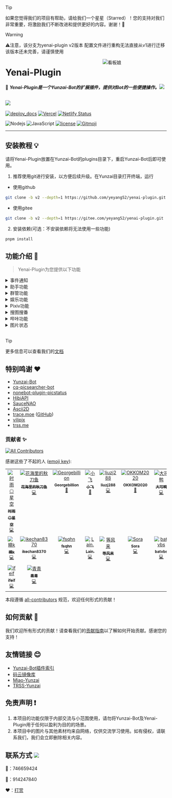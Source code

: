 > [!TIP]
> 如果您觉得我们的项目有帮助，请给我们一个星星（Starred）！您的支持对我们非常重要，将激励我们不断改进和提供更好的内容。谢谢！🙏

> [!WARNING]
> ⚠️注意，该分支为yenai-plugin v2版本 配置文件进行重构无法直接从v1进行迁移 该版本还未完善，请谨慎使用

<img src="resources/img/logo.gif" alt="看板娘" width = "200" align="right">

<div align="left">

# Yenai-Plugin

🐑 **_Yenai-Plugin是一个Yunzai-Bot的扩展插件，提供对Bot的一些便捷操作。_**<img src="https://media.giphy.com/media/mGcNjsfWAjY5AEZNw6/giphy.gif" width="50">

<br><img src="https://count.getloli.com/get/@:yenai-plugin?theme=rule34" /><br>

[![deploy_docs](https://github.com/yeyang52/yenai-plugin/actions/workflows/deploy-docs.yml/badge.svg)](https://github.com/yeyang52/yenai-plugin/actions/workflows/deploy-docs.yml)
[![Vercel](https://therealsujitk-vercel-badge.vercel.app/?app=yenai-plugin-eta)](https://vercel.com/yeyang52/yenai-plugin)
[![Netlify Status](https://api.netlify.com/api/v1/badges/fbae5073-1b4c-4c62-a818-6cc8e100d336/deploy-status)](https://app.netlify.com/sites/yenai-plugin/deploys)

![Nodejs](https://img.shields.io/badge/-Node.js-3C873A?style=flat&logo=Node.js&logoColor=white) 
![JavaScript](https://img.shields.io/badge/-JavaScript-eed718?style=flat&logo=javascript&logoColor=ffffff)
[![license](https://img.shields.io/github/license/yeyang52/yenai-plugin.svg?style=flat&logo=gnu)](https://github.com/yeyang52/yenai-plugin/blob/master/LICENSE) 
[![Gitmoji](https://img.shields.io/badge/gitmoji-%20😜%20😍-FFDD67.svg?style=flat-square)](https://gitmoji.dev)

</div>

---

## 安装教程 💡

请将Yenai-Plugin放置在Yunzai-Bot的plugins目录下，重启Yunzai-Bot后即可使用。

1. 推荐使用git进行安装，以方便后续升级。在Yunzai目录打开终端，运行

- 使用github

```sh
git clone -b v2 --depth=1 https://github.com/yeyang52/yenai-plugin.git ./plugins/yenai-plugin
```

- 使用gitee

```sh
git clone -b v2 --depth=1 https://gitee.com/yeyang52/yenai-plugin.git ./plugins/yenai-plugin
```

2. 安装依赖(可选：不安装依赖将无法使用一些功能)

```sh
pnpm install
```

## 功能介绍 📖

> Yenai-Plugin为您提供以下功能

<details>
  <summary>事件通知</summary>

> [!TIP]
> 特定通知支持`群单独设置`、 `bot单独设置`、 `bot群单独设置`
> 例如：`#椰奶通知设置群消息单独开启`
> 具体可使用 **#椰奶通知设置** 查看

| 功能         | 通知类型 | 群单独 | Bot单独 | 指令                          |
| ------------ | :------: | :----: | :-----: | ----------------------------- |
| 好友消息     |   消息   |        |    ✅    | #椰奶通知设置好友消息开启     |
| 群消息       |   消息   |   ✅    |         | #椰奶通知设置群消息开启       |
| 群临时消息   |   消息   |   ✅    |         | #椰奶通知设置群临时消息开启   |
| 群撤回       |   消息   |   ✅    |         | #椰奶通知设置群撤回开启       |
| 好友撤回     |   消息   |        |    ✅    | #椰奶通知设置好友撤回开启     |
| 好友申请     |   申请   |        |    ✅    | #椰奶通知设置好友申请开启     |
| 加群申请     |   申请   |   ✅    |         | #椰奶通知设置加群申请开启     |
| 群聊邀请     |   申请   |        |    ✅    | #椰奶通知设置群邀请开启       |
| 好友列表变动 | 列表变动 |        |         | #椰奶通知设置好友列表变动开启 |
| 群聊列表变动 | 列表变动 |   ✅    |         | #椰奶通知设置群聊列表变动开启 |
| 群成员变动   | 列表变动 |   ✅    |         | #椰奶通知设置群成员变动开启   |
| 群管理变动   | 列表变动 |   ✅    |         | #椰奶通知设置群管理变动开启   |
| Bot被禁言    |   其他   |   ✅    |         | #椰奶通知设置禁言开启         |
| 通知全部主人 | 系统设置 |        |         | #椰奶通知设置全部通知开启     |
| 删除缓存时间 | 系统设置 |        |         | #椰奶通知设置删除缓存时间60秒 |

</details>

<details>
  <summary>助手功能</summary>

| 功能             | 指令                               | 描述                                                                        |
| ---------------- | ---------------------------------- | --------------------------------------------------------------------------- |
| 发送好友消息     | #发好友 QQ号 消息                  | 向指定好友发送消息                                                          |
| 发送群聊消息     | #发群聊 群号 消息                  | 向指定群聊发送消息                                                          |
| 发送多群聊消息   | #发群列表1,2,3 消息                | 向指定的多个群聊发送消息，使用`,`分割群号                                   |
| 改群头像         | #改群头像 图片                     | 修改指定群的头像                                                            |
| 改昵称           | #改昵称 昵称                       | 修改Bot的昵称                                                               |
| 改群昵称         | #改群昵称 群号 昵称                | 修改指定群的昵称                                                            |
| 改状态           | #改状态 状态                       | 修改Bot的在线状态，可选值：我在线上，离开，隐身，忙碌，Q我吧，请勿打扰      |
| 改签名           | #改签名 签名                       | 修改Bot的签名                                                               |
| 退群             | #退群 群号                         | 让Bot退出指定的群聊                                                         |
| 删好友           | #删好友 QQ号                       | 删除指定的好友                                                              |
| 改性别           | #改性别 性别                       | 修改Bot的性别，可选值：男，女，无                                           |
| 改群名片         | #改群名片 @用户 名片               | 修改指定用户的群名片                                                        |
| 获取好友\|群列表 | #获取好友列表 或 #获取群列表       | 获取Bot的所有好友或所在的所有群的列表                                       |
| 开/关戳一戳      | #开启戳一戳 或 #关闭戳一戳         | 开启或关闭戳一戳功能                                                        |
| 撤回消息         | #撤回                              | 撤回Bot发送的消息                                                           |
| 开/关好友添加    | #开启好友添加 或 #关闭好友添加     | 开启或关闭好友添加功能                                                      |
| 更改好友申请方式 | #更改好友申请方式 类型 问题 答案   | 更改好友申请方式，类型可选值：1（允许所有人），2（需要验证），3（问答验证） |
| 设置机型         | #设置机型 机型                     | 设置Bot的机型显示                                                           |
| 拉黑白群/用户    | #拉黑 QQ号 或 #拉白 QQ号           | 将指定的群或用户加入黑名单或白名单                                          |
| 取图片链接       | #取直链 图片                       | 获取图片的直链                                                              |
| ocr              | #ocr 图片 或 #提取文字 图片        | 提取图片中的文字                                                            |
| 看群?头像        | #查看群头像 群号 或 #查看头像 QQ号 | 查看或获取群或用户的头像                                                    |
| 修改日志等级     | #设置日志等级 等级                 | 修改日志等级，可选值：trace, debug, info, warn, fatal, mark, error, off     |
| 查看说说         | #获取说说列表                      | 获取QQ空间的说说列表                                                        |
| 删除说说         | #删除说说 说说ID                   | 删除指定的QQ空间说说                                                        |
| 发说说           | #发说说 内容                       | 在QQ空间发表说说                                                            |

Tip：具体可使用 **#椰奶助手帮助** 查看
</details>

<details>
  <summary>群管功能</summary>

| 功能                   | 指令                     |
| ---------------------- | ------------------------ |
| 禁言                   | #禁言 @用户 时间         |
| 解禁                   | #解禁 @用户              |
| 全体禁言               | #全体禁言                |
| 全体解禁               | #全体解禁                |
| 踢出群聊               | #踢 @用户                |
| 设置管理               | #设置管理 @用户          |
| 取消管理               | #取消管理 @用户          |
| 修改头衔               | #修改头衔 @用户 头衔     |
| 申请头衔               | #申请头衔 头衔           |
| 获取禁言列表           | #获取禁言列表            |
| 解除全部禁言           | #解除全部禁言            |
| 查看从未发言的人       | #查看从未发言的人        |
| 清理从未发言的人       | #清理从未发言的人        |
| 查看不活跃排行榜       | #查看不活跃排行榜        |
| 查看最近入群情况       | #查看最近入群情况        |
| 查看多久没发言的人     | #查看X天没发言的人       |
| 清理多久没发言的人     | #清理X天没发言的人       |
| 发通知                 | #发通知 内容             |
| 设置定时禁言           | #设置定时禁言 时间       |
| 取消定时禁言           | #取消定时禁言            |
| 设置定时解禁           | #设置定时解禁 时间       |
| 取消定时解禁           | #取消定时解禁            |
| 开启加群通知           | #开启加群通知            |
| 关闭加群通知           | #关闭加群通知            |
| 加精                   | #加精 @消息              |
| 移精                   | #移精 @消息              |
| 我要自闭               | #我要自闭 时间           |
| 发起投票禁言           | #发起投票禁言 @用户      |
| 发起投票踢人           | #发起投票踢人 @用户      |
| 支持投票               | #支持投票 @用户          |
| 反对投票               | #反对投票 @用户          |
| 启用投票禁言           | #启用投票禁言            |
| 禁用投票禁言           | #禁用投票禁言            |
| 启用投票踢人           | #启用投票踢人            |
| 禁用投票踢人           | #禁用投票踢人            |
| 投票设置超时时间       | #投票设置超时时间 秒数   |
| 投票设置最低票数       | #投票设置最低票数 票数   |
| 投票设置禁言时间       | #投票设置禁言时间 秒数   |
| 新增违禁词             | #新增违禁词 词语         |
| 删除违禁词             | #删除违禁词 词语         |
| 查看违禁词             | #查看违禁词 词语         |
| 违禁词列表             | #违禁词列表              |
| 设置违禁词禁言时间     | #设置违禁词禁言时间 秒数 |
| 增加头衔屏蔽词         | #增加头衔屏蔽词 词语     |
| 减少头衔屏蔽词         | #减少头衔屏蔽词 词语     |
| 查看头衔屏蔽词         | #查看头衔屏蔽词          |
| 切换头衔屏蔽词匹配模式 | #切换头衔屏蔽词匹配模式  |
| 发群公告               | #发群公告 内容           |
| 删群公告               | #删群公告 序号           |
| 查群公告               | #查群公告                |
| 加白名单               | #群管加白 @用户          |
| 删白名单               | #群管删白 @用户          |
| 开启白名单自动解禁     | #开启白名单自动解禁      |
| 关闭白名单自动解禁     | #关闭白名单自动解禁      |
| 查幸运字符列表         | #查幸运字符列表          |
| 抽幸运字符             | #抽幸运字符              |
| 替换幸运字符           | #替换幸运字符 序号       |
| 开启幸运字符           | #开启幸运字符            |
| 关闭幸运字符           | #关闭幸运字符            |
| 谁是龙王               | #谁是龙王                |
| 群星级                 | #群星级                  |
| 群数据                 | #群数据                  |
| 今日打卡               | #今日打卡                |
| 谁生日                 | #谁生日 日期             |
| 群发言榜单             | #群发言榜单              |
| 重新验证               | #重新验证 @用户          |
| 绕过验证               | #绕过验证 @用户          |
| 开启验证               | #开启验证                |
| 关闭验证               | #关闭验证                |
| 切换验证模式           | #切换验证模式            |
| 设置验证超时时间       | #设置验证超时时间 秒数   |

Tip：具体可使用 **#椰奶群管帮助** 查看
</details>

<details>
  <summary>娱乐功能</summary>

| 功能           | 指令                             | 描述               |
| -------------- | -------------------------------- | ------------------ |
| 随机唱鸭       | #唱歌                            |                    |
| 支付宝到账语音 | #支付宝到账(金额)                |                    |
| coser          | #coser                           |                    |
| 有道翻译       | #((源语言-)?目标语言)?翻译(内容) |                    |
| Github略缩图   | github.com/用户名/仓库名         |                    |
| acg搜索        | #(类型)?acg(关键词)              | 类型可选：cos, acg |

</details>

<details>
  <summary>Pixiv功能</summary>

| 功能          | 指令                           | 描述               |
| ------------- | ------------------------------ | ------------------ |
| Pixiv排行榜   | #看看(日期)?(类型)(r18         | 全年龄)?榜(第n页)? | 类型可选：每日, 每周, 每月等 |
| Tag搜图       | #tag(pro)?搜图(关键词)(第n页)? |                    |
| Pid搜图       | #pid搜图(插画ID)               |                    |
| Uid搜图       | #uid搜图(用户ID)(第n页)?       |                    |
| 查看热门Tag   | #查看热门Tag                   |                    |
| 查看相关作品  | #看相关作品(插画ID)            |                    |
| 随机原创插画  | #来(n)张(好康的                | 涩图)              |                              |
| 推荐作品      | #来(n)张推荐图                 |                    |
| 搜索用户      | #user搜索(用户名)(第n页)?      |                    |
| P站单图       | #pximg(pro)?                   |                    |
| 更换代理      | #pixiv更换代理(代理地址)       |                    |
| 开启/关闭直连 | #pixiv(开启                    | 关闭)直连          |                              |
| 登录信息      | #pixiv登录信息                 |                    |

</details>

<details>
  <summary>搜图搜番</summary>

| 功能                | 指令                         | 描述                  |
| ------------------- | ---------------------------- | --------------------- |
| SauceNAO搜图        | #SauceNAO搜图                | 使用SauceNAO进行搜图  |
| WhatAnime搜番       | #WhatAnime搜番               | 使用WhatAnime进行搜番 |
| Ascii2D搜图         | #Ascii2D搜图                 | 使用Ascii2D进行搜图   |
| 设置SauceNAO ApiKey | #设置SauceNAOApiKey (ApiKey) | 设置SauceNAO的ApiKey  |

</details>

<details>
  <summary>哔咔功能</summary>

| 功能          | 指令                                              | 描述 |
| ------------- | ------------------------------------------------- | ---- |
| 哔咔搜索      | #哔咔(类别\|作者\| 高级)?搜索(关键词)(第n页)?     |      |
| 哔咔看本子    | #哔咔id(本子ID)(第n页)?(第n话)?                   |      |
| 快速查看      | #哔咔看(编号)                                     |      |
| 下一页        | #哔咔下一页                                       |      |
| 下一话        | #哔咔下一话                                       |      |
| 类别列表      | #哔咔类别列表                                     |      |
| 漫画详情      | #哔咔(详情\| 细节)(本子ID)                        |      |
| 修改图片质量  | #哔咔修改图片质量(低质量\|中等质量\|高质量\|原图) |      |
| 开启/关闭直连 | #哔咔(开启\| 关闭)直连                            |      |

</details>

<details>
  <summary>图片状态</summary>

| 功能     | 指令                    | 描述         |
| -------- | ----------------------- | ------------ |
| 查看状态 | #椰奶状态(pro)?(debug)? | 查看当前状态 |
| 查看监控 | #椰奶监控               | 查看监控数据 |
| 查看原图 | #原图                   | 查看原图     |

<img src="resources/img/state.jpg" alt="状态" width="300" />
<img src="resources/img/statePro.jpg" alt="状态Pro" width="300" />

</details>

<br>

> [!TIP]
> 更多信息可以查看我们的[文档](https://yenai.trss.me)


## 特别鸣谢 ❤️

- [Yunzai-Bot](https://gitee.com/Le-niao/Yunzai-Bot)
- [cq-picsearcher-bot](https://github.com/Tsuk1ko/cq-picsearcher-bot)
- [nonebot-plugin-picstatus](https://github.com/lgc2333/nonebot-plugin-picstatus)
- [HibiAPI](https://github.com/mixmoe/HibiAPI)
- [SauceNAO](https://saucenao.com/)
- [Ascii2D](https://ascii2d.net/)
- [trace.moe](https://trace.moe) ([GitHub](https://github.com/soruly/trace.moe))
- [vilipix](https://www.vilipix.com/)
- [trss.me](https://trss.me)

### 贡献者 ✨

<!-- ALL-CONTRIBUTORS-BADGE:START - Do not remove or modify this section -->
[![All Contributors](https://img.shields.io/badge/all_contributors-16-orange.svg?style=flat-square)](#contributors-)
<!-- ALL-CONTRIBUTORS-BADGE:END -->
感谢这些了不起的人 ([emoji key](https://allcontributors.org/docs/en/emoji-key)):

<!-- ALL-CONTRIBUTORS-LIST:START - Do not remove or modify this section -->
<!-- prettier-ignore-start -->
<!-- markdownlint-disable -->
<table>
  <tbody>
    <tr>
      <td align="center" valign="top" width="14.28%"><a href="https://github.com/TimeRainStarSky"><img src="https://avatars.githubusercontent.com/u/63490117?v=4?s=100" width="100px;" alt="时雨◎星空"/><br /><sub><b>时雨◎星空</b></sub></a><br /><a href="https://github.com/yeyang52/yenai-plugin/commits?author=TimeRainStarSky" title="Code">💻</a></td>
      <td align="center" valign="top" width="14.28%"><a href="https://github.com/Saury-loser"><img src="https://avatars.githubusercontent.com/u/106982493?v=4?s=100" width="100px;" alt="花海里的秋刀鱼"/><br /><sub><b>花海里的秋刀鱼</b></sub></a><br /><a href="https://github.com/yeyang52/yenai-plugin/commits?author=Saury-loser" title="Code">💻</a></td>
      <td align="center" valign="top" width="14.28%"><a href="https://github.com/Georgebillion"><img src="https://avatars.githubusercontent.com/u/40432824?v=4?s=100" width="100px;" alt="Georgebillion"/><br /><sub><b>Georgebillion</b></sub></a><br /><a href="#ideas-Georgebillion" title="Ideas, Planning, & Feedback">🤔</a></td>
      <td align="center" valign="top" width="14.28%"><a href="https://github.com/xfdown"><img src="https://avatars.githubusercontent.com/u/42599406?v=4?s=100" width="100px;" alt="小飞"/><br /><sub><b>小飞</b></sub></a><br /><a href="#ideas-xfdown" title="Ideas, Planning, & Feedback">🤔</a></td>
      <td align="center" valign="top" width="14.28%"><a href="https://github.com/liuzj288"><img src="https://avatars.githubusercontent.com/u/13833404?v=4?s=100" width="100px;" alt="liuzj288"/><br /><sub><b>liuzj288</b></sub></a><br /><a href="https://github.com/yeyang52/yenai-plugin/commits?author=liuzj288" title="Code">💻</a></td>
      <td align="center" valign="top" width="14.28%"><a href="https://github.com/OKKOM2020"><img src="https://avatars.githubusercontent.com/u/88592811?v=4?s=100" width="100px;" alt="OKKOM2020"/><br /><sub><b>OKKOM2020</b></sub></a><br /><a href="https://github.com/yeyang52/yenai-plugin/commits?author=OKKOM2020" title="Documentation">📖</a></td>
      <td align="center" valign="top" width="14.28%"><a href="https://github.com/kmiit"><img src="https://avatars.githubusercontent.com/u/61952405?v=4?s=100" width="100px;" alt="大可鸭"/><br /><sub><b>大可鸭</b></sub></a><br /><a href="https://github.com/yeyang52/yenai-plugin/commits?author=kmiit" title="Code">💻</a></td>
    </tr>
    <tr>
      <td align="center" valign="top" width="14.28%"><a href="https://github.com/SmallK111407"><img src="https://avatars.githubusercontent.com/u/108290923?v=4?s=100" width="100px;" alt="曉k"/><br /><sub><b>曉k</b></sub></a><br /><a href="https://github.com/yeyang52/yenai-plugin/commits?author=SmallK111407" title="Code">💻</a></td>
      <td align="center" valign="top" width="14.28%"><a href="https://github.com/ikechan8370"><img src="https://avatars.githubusercontent.com/u/21212372?v=4?s=100" width="100px;" alt="ikechan8370"/><br /><sub><b>ikechan8370</b></sub></a><br /><a href="https://github.com/yeyang52/yenai-plugin/commits?author=ikechan8370" title="Code">💻</a></td>
      <td align="center" valign="top" width="14.28%"><a href="https://github.com/fsqhn"><img src="https://avatars.githubusercontent.com/u/13745793?v=4?s=100" width="100px;" alt="fsqhn"/><br /><sub><b>fsqhn</b></sub></a><br /><a href="https://github.com/yeyang52/yenai-plugin/commits?author=fsqhn" title="Code">💻</a></td>
      <td align="center" valign="top" width="14.28%"><a href="https://github.com/Loli-Lain"><img src="https://avatars.githubusercontent.com/u/74231782?v=4?s=100" width="100px;" alt="Lain."/><br /><sub><b>Lain.</b></sub></a><br /><a href="https://github.com/yeyang52/yenai-plugin/commits?author=Loli-Lain" title="Code">💻</a></td>
      <td align="center" valign="top" width="14.28%"><a href="https://github.com/Denfenglai"><img src="https://avatars.githubusercontent.com/u/129082426?v=4?s=100" width="100px;" alt="等风来"/><br /><sub><b>等风来</b></sub></a><br /><a href="https://github.com/yeyang52/yenai-plugin/commits?author=Denfenglai" title="Code">💻</a></td>
      <td align="center" valign="top" width="14.28%"><a href="https://fuxuan.org/"><img src="https://avatars.githubusercontent.com/u/59615518?v=4?s=100" width="100px;" alt="Sora"/><br /><sub><b>Sora</b></sub></a><br /><a href="https://github.com/yeyang52/yenai-plugin/commits?author=8852690" title="Code">💻</a></td>
      <td align="center" valign="top" width="14.28%"><a href="https://github.com/batvbs"><img src="https://avatars.githubusercontent.com/u/60730393?v=4?s=100" width="100px;" alt="batvbs"/><br /><sub><b>batvbs</b></sub></a><br /><a href="https://github.com/yeyang52/yenai-plugin/commits?author=batvbs" title="Code">💻</a></td>
    </tr>
    <tr>
      <td align="center" valign="top" width="14.28%"><a href="https://github.com/ifeif"><img src="https://avatars.githubusercontent.com/u/36729028?v=4?s=100" width="100px;" alt="ifeif"/><br /><sub><b>ifeif</b></sub></a><br /><a href="https://github.com/yeyang52/yenai-plugin/commits?author=ifeif" title="Code">💻</a></td>
      <td align="center" valign="top" width="14.28%"><a href="https://github.com/Jin1c-3"><img src="https://avatars.githubusercontent.com/u/126029323?v=4?s=100" width="100px;" alt="青青"/><br /><sub><b>青青</b></sub></a><br /><a href="https://github.com/yeyang52/yenai-plugin/commits?author=Jin1c-3" title="Code">💻</a></td>
    </tr>
  </tbody>
</table>

<!-- markdownlint-restore -->
<!-- prettier-ignore-end -->

<!-- ALL-CONTRIBUTORS-LIST:END -->

本段遵循 [all-contributors](https://github.com/all-contributors/all-contributors) 规范，欢迎任何形式的贡献！

## 如何贡献 🤔

我们欢迎所有形式的贡献！请查看我们的[贡献指南](CONTRIBUTING.md)以了解如何开始贡献。感谢您的支持！

## 友情链接 😊

- [Yunzai-Bot插件索引](https://gitee.com/Hikari666/Yunzai-Bot-plugins-index)
- [码云镜像库](https://gitee.com/yeyang52/yenai-plugin)
- [Miao-Yunzai](https://gitee.com/yoimiya-kokomi/Miao-Yunzai)
- [TRSS-Yunzai](https://gitee.com/TimeRainStarSky/Yunzai)

## 免责声明 ❗

1. 本项目的功能仅限于内部交流与小范围使用，请勿将Yunzai-Bot及Yenai-Plugin用于任何以盈利为目的的场景。
2. 本项目中的图片与其他素材均来自网络，仅供交流学习使用。如有侵权，请联系我们，我们会立即删除相关内容。
  
## 联系方式 <img src="https://media.giphy.com/media/VgCDAzcKvsR6OM0uWg/giphy.gif" width="50">

🐧：746659424

💬：914247840

❤️：[打赏](https://yenai.trss.me/donate.html)
